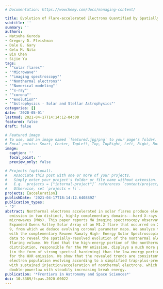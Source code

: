 ```yaml
---
# Documentation: https://wowchemy.com/docs/managing-content/

title: Evolution of Flare-accelerated Electrons Quantified by Spatially Resolved Analysis
subtitle: ''
summary: ''
authors:
- Natsuha Kuroda
- Gregory D. Fleishman
- Dale E. Gary
- Gelu M. Nita
- Bin Chen
- Sijie Yu
tags:
- '"solar flares"'
- '"Microwave"'
- '"imaging spectroscopy"'
- '"Nonthermal electrons"'
- '"Numerical modeling"'
- '"x-ray"'
- '"corona"'
- '"evolution"'
- '"Astrophysics - Solar and Stellar Astrophysics"'
categories: []
date: '2020-05-01'
lastmod: 2021-04-17T14:14:12-04:00
featured: false
draft: false

# Featured image
# To use, add an image named `featured.jpg/png` to your page's folder.
# Focal points: Smart, Center, TopLeft, Top, TopRight, Left, Right, BottomLeft, Bottom, BottomRight.
image:
  caption: ''
  focal_point: ''
  preview_only: false

# Projects (optional).
#   Associate this post with one or more of your projects.
#   Simply enter your project's folder or file name without extension.
#   E.g. `projects = ["internal-project"]` references `content/project/deep-learning/index.md`.
#   Otherwise, set `projects = []`.
projects: [acceleration]
publishDate: '2021-04-17T18:14:12.640889Z'
publication_types:
- '2'
abstract: Nonthermal electrons accelerated in solar flares produce electromagnetic
  emission in two distinct, highly complementary domains---hard X-rays (HXRs) and
  microwaves (MWs). This paper reports MW imaging spectroscopy observations from the
  Expanded Owens Valley Solar Array of an M1.2 flare that occurred on 2017 September
  9, from which we deduce evolving coronal parameter maps. We analyze these data jointly
  with the complementary Reuven Ramaty High- Energy Solar Spectroscopic Imager HXR
  data to reveal the spatially-resolved evolution of the nonthermal electrons in the
  flaring volume. We find that the high-energy portion of the nonthermal electron
  distribution, responsible for the MW emission, displays a much more prominent evolution
  (in the form of strong spectral hardening) than the low-energy portion, responsible
  for the HXR emission. We show that the revealed trends are consistent with a single
  electron population evolving according to a simplified trap-plus-precipitation model
  with sustained injection/acceleration of nonthermal electrons, which produces a
  double-powerlaw with steadily increasing break energy.
publication: '*Frontiers in Astronomy and Space Sciences*'
doi: 10.3389/fspas.2020.00022
---
```

